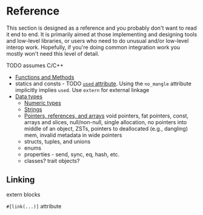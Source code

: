 # Reference

This section is designed as a reference and you probably don't want to read it end to end. It is primarily aimed at those implementing and designing tools and low-level libraries, or users who need to do unusual and/or low-level interop work. Hopefully, if you're doing common integration work you mostly won't need this level of detail.

TODO assumes C/C++

* [Functions and Methods](functions.md)
* statics and consts - TODO [`used` attribute](https://doc.rust-lang.org/reference/abi.html#the-used-attribute). Using the `no_mangle` attribute implicitly implies `used`. Use `extern` for external linkage
* [Data types](data-types.md)
  - [Numeric types](numerics.md)
  - [Strings](strings.md)
  - [Pointers, references, and arrays](TODO) void pointers, fat pointers, const, arrays and slices, null/non-null, single allocation, no pointers into middle of an object, ZSTs, pointers to deallocated (e.g., dangling) mem, invalid metadata in wide pointers
  - structs, tuples, and unions
  - enums
  - properties - send, sync, eq, hash, etc.
  - classes? trait objects?

## Linking

extern blocks

`#[link(...)]` attribute
